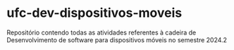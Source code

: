 # ufc-dev-dispositivos-moveis
Repositório contendo todas as atividades referentes à cadeira de Desenvolvimento de software para dispositivos móveis no semestre 2024.2

